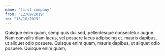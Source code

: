 ```yaml
---
name: "first company"
from: "12/09/2019"
to: "13/10/2019"
---
```

Quisque enim quam, semp quis dui sed, pellentesque consectetur
augue. Nam convallis diam lacus, vel posuere lacus adipiscing
et. mauris dapibus, ut aliquet odio posuere. Quisque enim
quam, mauris dapibus, ut aliquet odio posuere. Quisque enim
quam,

